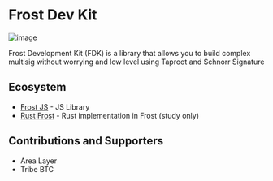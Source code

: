 # Frost Dev Kit 

![image](https://github.com/FrostDevKit/.github/assets/83122757/bc3668c9-30cc-4954-bd6a-9717ac5a8721)


Frost Development Kit (FDK) is a library that allows you to build complex multisig without worrying and low level using Taproot and Schnorr Signature

## Ecosystem 

- [Frost JS](https://github.com/FrostDevKit/Frost-js1) - JS Library
- [Rust Frost](https://github.com/FrostDevKit/rust-frost) - Rust implementation in Frost (study only)
  
## Contributions and Supporters 

- Area Layer
- Tribe BTC



